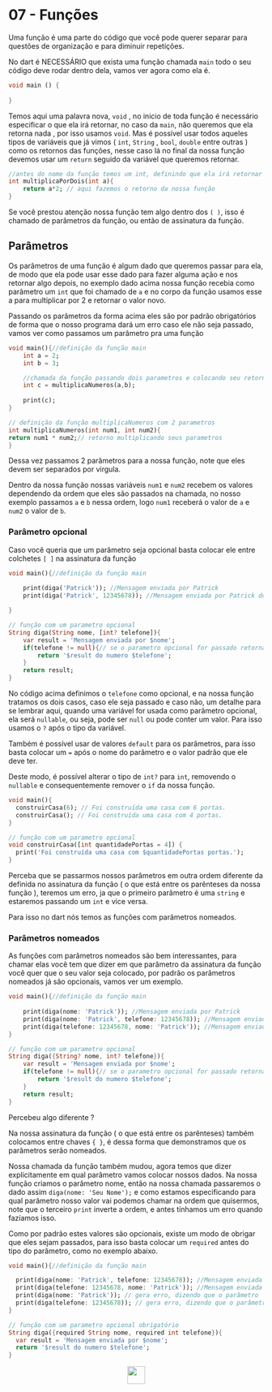 # 07 - Funções

Uma função é uma parte do código que você pode querer separar para questões de organização e para diminuir repetições.

No dart é NECESSÁRIO que exista uma função chamada `main` todo o seu código deve rodar dentro dela, vamos ver agora como ela é.

```dart
void main () {
	
}
```

Temos aqui uma palavra nova, `void` , no inicio de toda função é necessário especificar o que ela irá retornar, no caso da `main`, não queremos que ela retorna nada , por isso usamos `void`. Mas é possível usar todos aqueles tipos de variáveis que já vimos ( `int`, `String` , `bool`, `double` entre outras ) como os retornos das funções, nesse caso lá no final da nossa função devemos usar um `return` seguido da variável que queremos retornar.

```dart
//antes do nome da função temos um int, definindo que ela irá retornar um numero inteiro
int multiplicaPorDois(int a){
	return a*2; // aqui fazemos o retorno da nossa função
}
```

Se você prestou atenção nossa função tem algo dentro dos `( )`, isso é chamado de parâmetros da função, ou então de assinatura da função.

## Parâmetros

Os parâmetros de uma função é algum dado que queremos passar para ela, de modo que ela pode usar esse dado para fazer alguma ação e nos retornar algo depois, no exemplo dado acima nossa função recebia como parâmetro um `int` que foi chamado de `a` e no corpo da função usamos esse a para multiplicar por 2 e retornar o valor novo.

Passando os parâmetros da forma acima eles são por padrão obrigatórios de forma que o nosso programa dará um erro caso ele não seja passado, vamos ver como passamos um parâmetro pra uma função

```dart
void main(){//definição da função main
	int a = 2;
	int b = 3;

	//chamada da função passando dois parametros e colocando seu retorno em uma variavel
	int c = multiplicaNumeros(a,b);
	
	print(c);
}

// definição da função multiplicaNumeros com 2 parametros
int multiplicaNumeros(int num1, int num2){ 
return num1 * num2;// retorno multiplicando seus parametros
}
```

Dessa vez passamos 2 parâmetros para a nossa função, note que eles devem ser separados por virgula.

Dentro da nossa função nossas variáveis `num1` e `num2` recebem os valores dependendo da ordem que eles são passados na chamada, no nosso exemplo passamos `a` e `b` nessa ordem, logo `num1` receberá o valor de `a` e `num2` o valor de `b`.

### Parâmetro opcional

Caso você queria que um parâmetro seja opcional basta colocar ele entre colchetes `[ ]` na assinatura da função

```dart
void main(){//definição da função main
	
	print(diga('Patrick')); //Mensagem enviada por Patrick	
	print(diga('Patrick', 12345678)); //Mensagem enviada por Patrick do numero 12345678

}

// função com um parametro opcional
String diga(String nome, [int? telefone]){ 
	var result = 'Mensagem enviada por $nome';
	if(telefone != null){// se o parametro opcional for passado retorna uma msg usando ele
		return '$result do numero $telefone';
	}
	return result;
}
```

No código acima definimos o `telefone` como opcional, e na nossa função tratamos os dois casos, caso ele seja passado e caso não, um detalhe para se lembrar aqui, quando uma variável for usada como parâmetro opcional, ela será `nullable`, ou seja, pode ser `null` ou pode conter um valor. Para isso usamos o `?` após o tipo da variável. 

Também é possível usar de valores `default` para os parâmetros, para isso basta colocar um `=` após o nome do parâmetro e o valor padrão que ele deve ter.

Deste modo, é possível alterar o tipo de `int?` para `int`, removendo o `nullable` e consequentemente remover o `if` da nossa função. 

```dart
void main(){
  construirCasa(6); // Foi construída uma casa com 6 portas.
  construirCasa(); // Foi construída uma casa com 4 portas.
}

// função com um parametro opcional
void construirCasa([int quantidadePortas = 4]) {
  print('Foi construída uma casa com $quantidadePortas portas.');
}
```

Perceba que se passarmos nossos parâmetros em outra ordem diferente da definida no assinatura da função ( o que está entre os parênteses da nossa função ), teremos um erro, ja que o primeiro parâmetro é uma `string` e estaremos passando um `int` e vice versa.

Para isso no dart nós temos as funções com parâmetros nomeados.

### Parâmetros nomeados

As funções com parâmetros nomeados são bem interessantes, para chamar elas você tem que dizer em que parâmetro da assinatura da função você quer que o seu valor seja colocado, por padrão os parâmetros nomeados já são opcionais, vamos ver um exemplo.

```dart
void main(){//definição da função main
	
	print(diga(nome: 'Patrick')); //Mensagem enviada por Patrick	
	print(diga(nome: 'Patrick', telefone: 12345678)); //Mensagem enviada por Patrick do numero 12345678
	print(diga(telefone: 12345678, nome: 'Patrick')); //Mensagem enviada por Patrick do numero 12345678
}

// função com um parametro opcional
String diga({String? nome, int? telefone}){ 
	var result = 'Mensagem enviada por $nome';
	if(telefone != null){// se o parametro opcional for passado retorna uma msg usando ele
		return '$result do numero $telefone';
	}
	return result;
}
```

Percebeu algo diferente ? 

Na nossa assinatura da função ( o que está entre os parênteses) também colocamos entre chaves `{ }`, é dessa forma que demonstramos que os parâmetros serão nomeados.

Nossa chamada da função também mudou, agora temos que dizer explicitamente em qual parâmetro vamos colocar nossos dados. Na nossa função criamos o parâmetro nome, então na nossa chamada passaremos o dado assim `diga(nome: 'Seu Nome');` e como estamos especificando para qual parâmetro nosso valor vai podemos chamar na ordem que quisermos, note que o terceiro `print`  inverte a ordem, e antes tínhamos um erro quando fazíamos isso.

Como por padrão estes valores são opcionais, existe um modo de obrigar que eles sejam passados, para isso basta colocar um `required` antes do tipo do parâmetro, como no exemplo abaixo.

```dart
void main(){//definição da função main

  print(diga(nome: 'Patrick', telefone: 12345678)); //Mensagem enviada por Patrick do numero 12345678
  print(diga(telefone: 12345678, nome: 'Patrick')); //Mensagem enviada por Patrick do numero 12345678
  print(diga(nome: 'Patrick')); // gera erro, dizendo que o parâmetro 'telefone' é obrigatório
  print(diga(telefone: 12345678)); // gera erro, dizendo que o parâmetro 'nome' é obrigatório
}

// função com um parametro opcional obrigatório
String diga({required String nome, required int telefone}){
  var result = 'Mensagem enviada por $nome';
  return '$result do numero $telefone';
}
```

<p align="center">
  <a href="06-EstruturasDeRepeticao.md">
    <img src="../../4noobsAssets/anterior.svg" height=35>
  </a>
</p>
